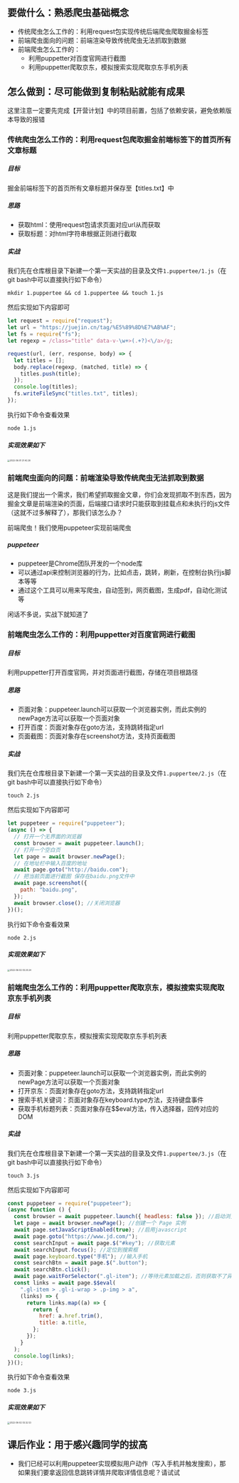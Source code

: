 ## 要做什么：熟悉爬虫基础概念

- 传统爬虫怎么工作的：利用request包实现传统后端爬虫爬取掘金标签
- 前端爬虫面向的问题：前端渲染导致传统爬虫无法抓取到数据
- 前端爬虫怎么工作的：
  - 利用puppetter对百度官网进行截图
  - 利用puppetter爬取京东，模拟搜索实现爬取京东手机列表

## 怎么做到：尽可能做到复制粘贴就能有成果

这里注意一定要先完成【开营计划】中的项目前置，包括了依赖安装，避免依赖版本导致的报错

### 传统爬虫怎么工作的：利用request包爬取掘金前端标签下的首页所有文章标题

##### 目标

掘金前端标签下的首页所有文章标题并保存至【titles.txt】中

##### 思路

- 获取html：使用request包请求页面对应url从而获取
- 获取标题：对html字符串根据正则进行截取

##### 实战

我们先在仓库根目录下新建一个第一天实战的目录及文件`1.puppertee/1.js`（在git bash中可以直接执行如下命令）

```
mkdir 1.puppertee && cd 1.puppertee && touch 1.js
```

然后实现如下内容即可

```js
let request = require("request");
let url = "https://juejin.cn/tag/%E5%89%8D%E7%AB%AF";
let fs = require("fs");
let regexp = /class="title" data-v-\w+>(.+?)<\/a>/g;

request(url, (err, response, body) => {
  let titles = [];
  body.replace(regexp, (matched, title) => {
    titles.push(title);
  });
  console.log(titles);
  fs.writeFileSync("titles.txt", titles);
});
```

执行如下命令查看效果

```
node 1.js
```

##### 实现效果如下

<img src="https://tva1.sinaimg.cn/large/e6c9d24ely1h2t2s6razmg20u010q0x3.gif" alt="2022-06-01 21.42.28" style="zoom:33%;" />

### 前端爬虫面向的问题：前端渲染导致传统爬虫无法抓取到数据

这是我们提出一个需求，我们希望抓取掘金文章，你们会发现抓取不到东西，因为掘金文章是前端渲染的页面，后端接口请求时只能获取到挂载点和未执行的js文件（这就不过多解释了），那我们该怎么办？

前端爬虫！我们使用puppeteer实现前端爬虫

##### puppeteer

- puppeteer是Chrome团队开发的一个node库
- 可以通过api来控制浏览器的行为，比如点击，跳转，刷新，在控制台执行js脚本等等
- 通过这个工具可以用来写爬虫，自动签到，网页截图，生成pdf，自动化测试等

闲话不多说，实战下就知道了

### 前端爬虫怎么工作的：利用puppetter对百度官网进行截图

##### 目标

利用puppetter打开百度官网，并对页面进行截图，存储在项目根路径

##### 思路

- 页面对象：puppeteer.launch可以获取一个浏览器实例，而此实例的newPage方法可以获取一个页面对象
- 打开百度：页面对象存在goto方法，支持跳转指定url
- 页面截图：页面对象存在screenshot方法，支持页面截图

##### 实战

我们先在仓库根目录下新建一个第一天实战的目录及文件`1.puppertee/2.js`（在git bash中可以直接执行如下命令）

```
touch 2.js
```

然后实现如下内容即可

```js
let puppeteer = require("puppeteer");
(async () => {
  // 打开一个无界面的浏览器
  const browser = await puppeteer.launch();
  // 打开一个空白页
  let page = await browser.newPage();
  // 在地址栏中输入百度的地址
  await page.goto("http://baidu.com");
  // 把当前页面进行截图 保存在baidu.png文件中
  await page.screenshot({
    path: "baidu.png",
  });
  await browser.close(); //关闭浏览器
})();
```

执行如下命令查看效果

```
node 2.js
```

##### 实现效果如下

<img src="https://tva1.sinaimg.cn/large/e6c9d24ely1h2tcjrvvpig21sn0u046o.gif" alt="2022-06-02 03.20.24" style="zoom:33%;" />

### 前端爬虫怎么工作的：利用puppetter爬取京东，模拟搜索实现爬取京东手机列表

##### 目标

利用puppetter爬取京东，模拟搜索实现爬取京东手机列表

##### 思路

- 页面对象：puppeteer.launch可以获取一个浏览器实例，而此实例的newPage方法可以获取一个页面对象
- 打开京东：页面对象存在goto方法，支持跳转指定url
- 搜索手机关键词：页面对象存在keyboard.type方法，支持键盘事件
- 获取手机标题列表：页面对象存在$$eval方法，传入选择器，回传对应的DOM

##### 实战

我们先在仓库根目录下新建一个第一天实战的目录及文件`1.puppertee/3.js`（在git bash中可以直接执行如下命令）

```
touch 3.js
```

然后实现如下内容即可

```js
const puppeteer = require("puppeteer");
(async function () {
  const browser = await puppeteer.launch({ headless: false }); //启动浏览器
  let page = await browser.newPage(); //创建一个 Page 实例
  await page.setJavaScriptEnabled(true); //启用javascript
  await page.goto("https://www.jd.com/");
  const searchInput = await page.$("#key"); //获取元素
  await searchInput.focus(); //定位到搜索框
  await page.keyboard.type("手机"); //输入手机
  const searchBtn = await page.$(".button");
  await searchBtn.click();
  await page.waitForSelector(".gl-item"); //等待元素加载之后，否则获取不了异步加载的元素
  const links = await page.$$eval(
    ".gl-item > .gl-i-wrap > .p-img > a",
    (links) => {
      return links.map((a) => {
        return {
          href: a.href.trim(),
          title: a.title,
        };
      });
    }
  );
  console.log(links);
})();
```

执行如下命令查看效果

```
node 3.js
```

##### 实现效果如下

<img src="https://tva1.sinaimg.cn/large/e6c9d24ely1h2tcz2xze2g218k0u0gtb.gif" alt="2022-06-02 03.32.53" style="zoom:33%;" />

## 课后作业：用于感兴趣同学的拔高

- 我们已经可以利用puppeteer实现模拟用户动作（写入手机并触发搜索），那如果我们要拿返回信息跳转详情并爬取详情信息呢？请试试